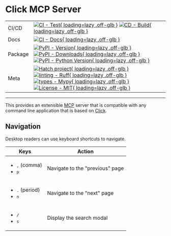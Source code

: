# Click MCP Server

| | |
| --- | --- |
| CI/CD | [![CI - Test](https://github.com/DataDog/click-mcp-server/actions/workflows/test.yml/badge.svg){ loading=lazy .off-glb }](https://github.com/DataDog/click-mcp-server/actions/workflows/test.yml) [![CD - Build](https://github.com/DataDog/click-mcp-server/actions/workflows/build.yml/badge.svg){ loading=lazy .off-glb }](https://github.com/DataDog/click-mcp-server/actions/workflows/build.yml) |
| Docs | [![CI - Docs](https://github.com/DataDog/click-mcp-server/actions/workflows/docs.yml/badge.svg){ loading=lazy .off-glb }](https://github.com/DataDog/click-mcp-server/actions/workflows/docs.yml) |
| Package | [![PyPI - Version](https://img.shields.io/pypi/v/click-mcp-server.svg?logo=pypi&label=PyPI&logoColor=gold){ loading=lazy .off-glb }](https://pypi.org/project/click-mcp-server/) [![PyPI - Downloads](https://img.shields.io/pypi/dm/click-mcp-server.svg?color=blue&label=Downloads&logo=pypi&logoColor=gold){ loading=lazy .off-glb }](https://pypi.org/project/click-mcp-server/) [![PyPI - Python Version](https://img.shields.io/pypi/pyversions/click-mcp-server.svg?logo=python&label=Python&logoColor=gold){ loading=lazy .off-glb }](https://pypi.org/project/click-mcp-server/) |
| Meta | [![Hatch project](https://img.shields.io/badge/%F0%9F%A5%9A-Hatch-4051b5.svg){ loading=lazy .off-glb }](https://github.com/ofek/click-mcp-server) [![linting - Ruff](https://img.shields.io/endpoint?url=https://raw.githubusercontent.com/astral-sh/ruff/main/assets/badge/v2.json){ loading=lazy .off-glb }](https://github.com/astral-sh/ruff) [![types - Mypy](https://img.shields.io/badge/types-Mypy-blue.svg){ loading=lazy .off-glb }](https://github.com/python/mypy) [![License - MIT](https://img.shields.io/badge/license-MIT-9400d3.svg){ loading=lazy .off-glb }](https://spdx.org/licenses/) |

-----

This provides an extensible [MCP](https://modelcontextprotocol.io) server that is compatible with any command line application that is based on [Click](https://github.com/pallets/click).

## Navigation

Desktop readers can use keyboard shortcuts to navigate.

| Keys | Action |
| --- | --- |
| <ul><li><kbd>,</kbd> (comma)</li><li><kbd>p</kbd></li></ul> | Navigate to the "previous" page |
| <ul><li><kbd>.</kbd> (period)</li><li><kbd>n</kbd></li></ul> | Navigate to the "next" page |
| <ul><li><kbd>/</kbd></li><li><kbd>s</kbd></li></ul> | Display the search modal |
